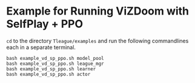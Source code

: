 # Example for Running ViZDoom with SelfPlay + PPO
`cd` to the directory `Tleague/examples` and run the following commandlines each in a separate terminal.
```Shell
bash example_vd_sp_ppo.sh model_pool
bash example_vd_sp_ppo.sh league_mgr
bash example_vd_sp_ppo.sh learner
bash example_vd_sp_ppo.sh actor
```